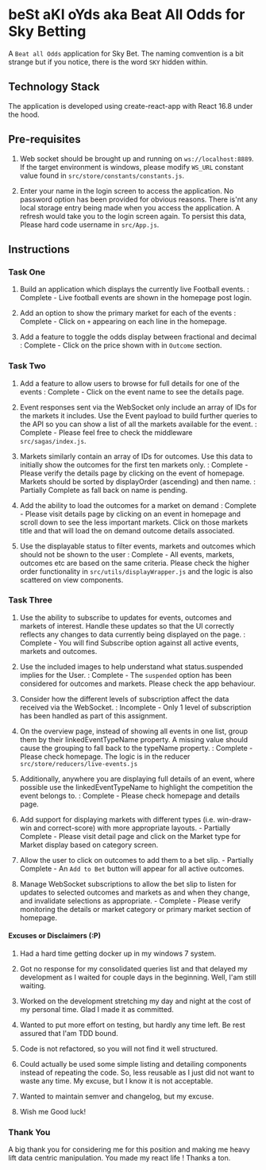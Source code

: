 # beSt aKl oYds aka Beat All Odds for Sky Betting

A `Beat all Odds` application for Sky Bet. The naming comvention is a bit strange but if you notice, there is the word `SKY` hidden within.

## Technology Stack

The application is developed using create-react-app with React 16.8 under the hood. 

## Pre-requisites

1. Web socket should be brought up and running on `ws://localhost:8889`. If the target environment is windows, please modify `WS_URL` constant value found in `src/store/constants/constants.js`.  

2. Enter your name in the login screen to access the application. No password option has been provided for obvious reasons. There is'nt any local storage entry being made when you access the application. A refresh would take you to the login screen again. To persist this data, Please hard code username in `src/App.js`.  

## Instructions

### Task One
1. Build an application which displays the currently live Football events. : Complete - Live football events are shown in the homepage post login.  

2. Add an option to show the primary market for each of the events : Complete - Click on `+` appearing on each line in the homepage.  

3. Add a feature to toggle the odds display between fractional and decimal : Complete - Click on the price shown with in `Outcome` section.  

### Task Two
1. Add a feature to allow users to browse for full details for one of the events : Complete - Click on the event name to see the details page.  

2. Event responses sent via the WebSocket only include an array of IDs for the markets it includes. Use the Event payload to build further queries to the API so you can show a list of all the markets available for the event. : Complete - Please feel free to check the middleware `src/sagas/index.js`.  

3. Markets similarly contain an array of IDs for outcomes. Use this data to initially show the outcomes for the first ten markets only. : Complete - Please verify the details page by clicking on the event of homepage.  
Markets should be sorted by displayOrder (ascending) and then name. : Partially Complete as fall back on name is pending.  

4. Add the ability to load the outcomes for a market on demand : Complete - Please visit details page by clicking on an event in homepage and scroll down to see the less important markets. Click on those markets title and that will load the on demand outcome details associated.  

5. Use the displayable status to filter events, markets and outcomes which should not be shown to the user : Complete - All events, markets, outcomes etc are based on the same criteria. Please check the higher order functionality in `src/utils/displayWrapper.js` and the logic is also scattered on view components.  

### Task Three

1. Use the ability to subscribe to updates for events, outcomes and markets of interest. Handle these updates so that the UI correctly reflects any changes to data currently being displayed on the page. : Complete - You will find Subscribe option against all active events, markets and outcomes.  

2. Use the included images to help understand what status.suspended implies for the User. : Complete - The `suspended` option has been considered for outcomes and markets. Please check the app behaviour.  

3. Consider how the different levels of subscription affect the data received via the WebSocket. : Incomplete - Only 1 level of subscription has been handled as part of this assignment.  

4. On the overview page, instead of showing all events in one list, group them by their linkedEventTypeName property. A missing value should cause the grouping to fall back to the typeName property. : Complete - Please check homepage. The logic is in the reducer `src/store/reducers/live-events.js`  

5. Additionally, anywhere you are displaying full details of an event, where possible use the linkedEventTypeName to highlight the competition the event belongs to. : Complete - Please check homepage and details page.  

6. Add support for displaying markets with different types (i.e. win-draw-win and correct-score) with more appropriate layouts. - Partially Complete - Please visit detail page and click on the Market type for Market display based on category screen.  

7. Allow the user to click on outcomes to add them to a bet slip. - Partially Complete - An `Add to Bet` button will appear for all active outcomes. 

8. Manage WebSocket subscriptions to allow the bet slip to listen for updates to selected outcomes and markets as and when they change, and invalidate selections as appropriate. - Complete - Please verify monitoring the details or market category or primary market section of homepage.  

#### Excuses or Disclaimers (:P)

1. Had a hard time getting docker up in my windows 7 system.  

2. Got no response for my consolidated queries list and that delayed my development as I waited for couple days in the beginning. Well, I'am still waiting.   

3. Worked on the development stretching my day and night at the cost of my personal time. Glad I made it as committed.

4. Wanted to put more effort on testing, but hardly any time left. Be rest assured that I'am TDD bound.  

5. Code is not refactored, so you will not find it well structured.  

6. Could actually be used some simple listing and detailing components instead of repeating the code. So, less reusable as I just did not want to waste any time. My excuse, but I know it is not acceptable.  

6. Wanted to maintain semver and changelog, but my excuse.  

7. Wish me Good luck!


### Thank You

A big thank you for considering me for this position and making me heavy lift data centric manipulation. You made my react life ! Thanks a ton.  

